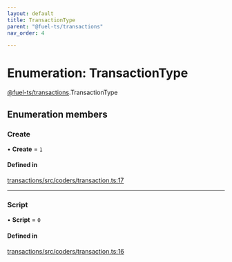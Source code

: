 ```yaml
---
layout: default
title: TransactionType
parent: "@fuel-ts/transactions"
nav_order: 4

---
```


# Enumeration: TransactionType

[@fuel-ts/transactions](../index.md).TransactionType

## Enumeration members

### Create

• **Create** = `1`

#### Defined in

[transactions/src/coders/transaction.ts:17](https://github.com/FuelLabs/fuels-ts/blob/master/packages/transactions/src/coders/transaction.ts#L17)

___

### Script

• **Script** = `0`

#### Defined in

[transactions/src/coders/transaction.ts:16](https://github.com/FuelLabs/fuels-ts/blob/master/packages/transactions/src/coders/transaction.ts#L16)
